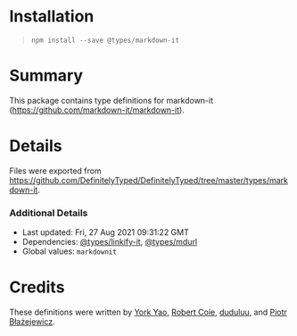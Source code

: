 # Installation
> `npm install --save @types/markdown-it`

# Summary
This package contains type definitions for markdown-it (https://github.com/markdown-it/markdown-it).

# Details
Files were exported from https://github.com/DefinitelyTyped/DefinitelyTyped/tree/master/types/markdown-it.

### Additional Details
 * Last updated: Fri, 27 Aug 2021 09:31:22 GMT
 * Dependencies: [@types/linkify-it](https://npmjs.com/package/@types/linkify-it), [@types/mdurl](https://npmjs.com/package/@types/mdurl)
 * Global values: `markdownit`

# Credits
These definitions were written by [York Yao](https://github.com/plantain-00), [Robert Coie](https://github.com/rapropos), [duduluu](https://github.com/duduluu), and [Piotr Błażejewicz](https://github.com/peterblazejewicz).
